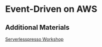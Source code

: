 # Event-Driven on AWS 

## Additional Materials


[Serverlesspresso Workshop](https://www.uol.com.br)


